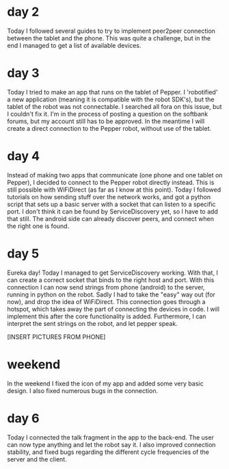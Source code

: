 # day 2
Today I followed several guides to try to implement peer2peer connection between the tablet and the phone. This was quite a challenge, but in the end I managed to get a list of available devices.

# day 3
Today I tried to make an app that runs on the tablet of Pepper. I 'robotified' a new application (meaning it is compatible with the robot SDK's), but the tablet of the robot was not connectable. I searched all fora on this issue, but I couldn't fix it. I'm in the process of posting a question on the softbank forums, but my account still has to be approved. In the meantime I will create a direct connection to the Pepper robot, without use of the tablet.

# day 4
Instead of making two apps that communicate (one phone and one tablet on Pepper), I decided to connect to the Pepper robot directly instead. This is still possible with WiFiDirect (as far as I know at this point). Today I followed tutorials on how sending stuff over the network works, and got a python script that sets up a basic server with a socket that can listen to a specific port. I don't think it can be found by ServiceDiscovery yet, so I have to add that still. The android side can already discover peers, and connect when the right one is found.

# day 5
Eureka day! Today I managed to get ServiceDiscovery working. With that, I can create a correct socket that binds to the right host and port. With this connection I can now send strings from phone (android) to the server, running in python on the robot. Sadly I had to take the "easy" way out (for now), and drop the idea of WiFiDirect. This connection goes through a hotspot, which takes away the part of connecting the devices in code. I will implement this after the core functionality is added. Furthermore, I can interpret the sent strings on the robot, and let pepper speak. 

[INSERT PICTURES FROM PHONE]

# weekend
In the weekend I fixed the icon of my app and added some very basic design. I also fixed numerous bugs in the connection.

# day 6
Today I connected the talk fragment in the app to the back-end. The user can now type anything and let the robot say it. I also improved connection stability, and fixed bugs regarding the different cycle frequencies of the server and the client.

